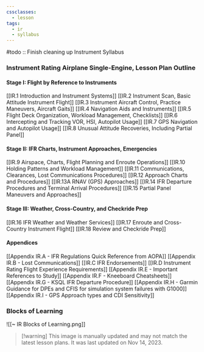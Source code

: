 ```yaml
---
cssclasses:
  - lesson
tags:
  - ir
  - syllabus
---
```

#todo :: Finish cleaning up Instrument Syllabus

### Instrument Rating Airplane Single-Engine, Lesson Plan Outline

#### Stage I: Flight by Reference to Instruments
[[IR.1 Introduction and Instrument Systems]]
[[IR.2 Instrument Scan, Basic Attitude Instrument Flight]]
[[IR.3 Instrument Aircraft Control, Practice Maneuvers, Aircraft Gaits]]
[[IR.4 Navigation Aids and Instruments]]
[[IR.5 Flight Deck Organization, Workload Management, Checklists]]
[[IR.6 Intercepting and Tracking VOR, HSI, Autopilot Usage]]
[[IR.7 GPS Navigation and Autopilot Usage]]
[[IR.8 Unusual Attitude Recoveries, Including Partial Panel]]

#### Stage II: IFR Charts, Instrument Approaches, Emergencies
[[IR.9 Airspace, Charts, Flight Planning and Enroute Operations]]
[[IR.10 Holding Patterns and Workload Management]]
[[IR.11 Communications, Clearances, Lost Communications Procedures]]
[[IR.12 Approach Charts and Procedures]]
[[IR.13A RNAV (GPS) Approaches]]
[[IR.14 IFR Departure Procedures and Terminal Arrival Procedures]]
[[IR.15 Partial Panel Maneuvers and Approaches]]

#### Stage III: Weather, Cross-Country, and Checkride Prep
[[IR.16 IFR Weather and Weather Services]]
[[IR.17 Enroute and Cross-Country Instrument Flight]]
[[IR.18 Review and Checkride Prep]]

#### Appendices
[[Appendix IR.A - IFR Regulations Quick Reference from AOPA]]
[[Appendix IR.B - Lost Communications]]
[[IR.C IFR Endorsements]]
[[IR.D Instrument Rating Flight Experience Requirements]]
[[Appendix IR.E - Important References to Study]]
[[Appendix IR.F - Kneeboard Cheatsheets]]
[[Appendix IR.G - KSQL IFR Departure Procedure]]
[[Appendix IR.H - Garmin Guidance for DPEs and CFIS for simulation system failures with G1000]]
[[Appendix IR.I - GPS Approach types and CDI Sensitivity]]

### Blocks of Learning
![[~ IR Blocks of Learning.png]]
> [!warning] This image is manually updated and may not match the latest lesson plans. It was last updated on Nov 14, 2023.
